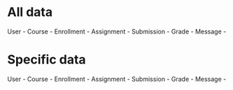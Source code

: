 # All data 

User - 
Course - 
Enrollment - 
Assignment -
Submission - 
Grade - 
Message - 


# Specific data 

User - 
Course - 
Enrollment - 
Assignment -
Submission - 
Grade - 
Message - 

